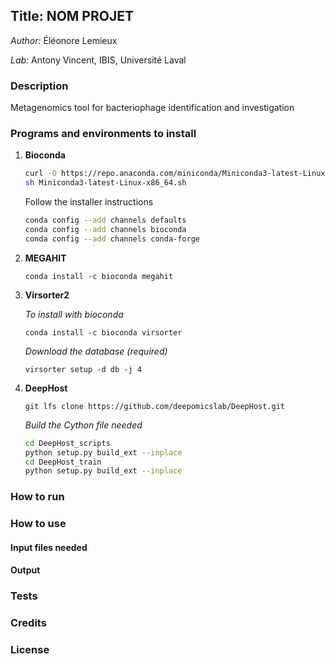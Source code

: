 ## Title: NOM PROJET
 _Author:_ Éléonore Lemieux

 _Lab:_ Antony Vincent, IBIS, Université Laval

### Description
Metagenomics tool for bacteriophage identification and investigation

### Programs and environments to install
1. **Bioconda**

    ```Bash
    curl -O https://repo.anaconda.com/miniconda/Miniconda3-latest-Linux-x86_64.sh
    sh Miniconda3-latest-Linux-x86_64.sh
    ```
    Follow the installer instructions

    ```Bash
    conda config --add channels defaults
    conda config --add channels bioconda
    conda config --add channels conda-forge
    ```


2. **MEGAHIT**

    `conda install -c bioconda megahit`


3. **Virsorter2**

    _To install with bioconda_

    `conda install -c bioconda virsorter`


    _Download the database (required)_

    `virsorter setup -d db -j 4`

4. **DeepHost**

    `git lfs clone https://github.com/deepomicslab/DeepHost.git`
    
    _Build the Cython file needed_
    ```Bash
    cd DeepHost_scripts
    python setup.py build_ext --inplace
    cd DeepHost_train
    python setup.py build_ext --inplace
    ```

### How to run



### How to use
#### Input files needed

#### Output


### Tests


### Credits


### License



